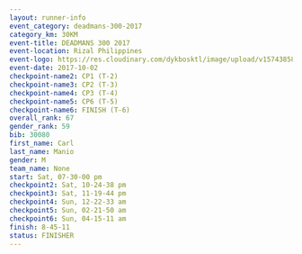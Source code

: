 ```yaml
---
layout: runner-info 
event_category: deadmans-300-2017 
category_km: 30KM 
event-title: DEADMANS 300 2017 
event-location: Rizal Philippines 
event-logo: https://res.cloudinary.com/dykbosktl/image/upload/v1574385898/Logo/2017-DM300-Logo_ljecaw.jpg 
event-date: 2017-10-02 
checkpoint-name2: CP1 (T-2) 
checkpoint-name3: CP2 (T-3) 
checkpoint-name4: CP3 (T-4) 
checkpoint-name5: CP6 (T-5) 
checkpoint-name6: FINISH (T-6) 
overall_rank: 67
gender_rank: 59
bib: 30080
first_name: Carl
last_name: Manio
gender: M
team_name: None
start: Sat, 07-30-00 pm
checkpoint2: Sat, 10-24-38 pm
checkpoint3: Sat, 11-19-44 pm
checkpoint4: Sun, 12-22-33 am
checkpoint5: Sun, 02-21-50 am
checkpoint6: Sun, 04-15-11 am
finish: 8-45-11
status: FINISHER
---
```

